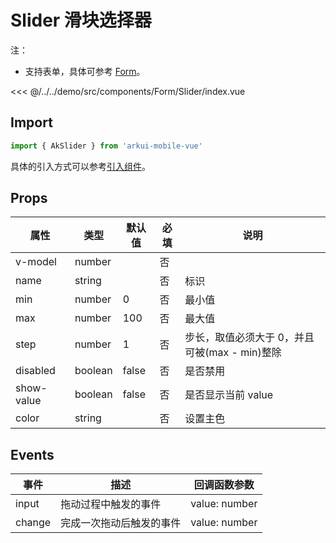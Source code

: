 # Slider 滑块选择器

注：

- 支持表单，具体可参考 [Form](./Form.md)。

<CodeDemo name="Slider">

<<< @/../../demo/src/components/Form/Slider/index.vue

</CodeDemo>

## Import

```js
import { AkSlider } from 'arkui-mobile-vue'
```

具体的引入方式可以参考[引入组件](../guide/import.md)。

## Props

| 属性       | 类型    | 默认值 | 必填 | 说明                                          |
| ---------- | ------- | ------ | ---- | --------------------------------------------- |
| v-model    | number  |        | 否   |
| name       | string  |        | 否   | 标识                                          |
| min        | number  | 0      | 否   | 最小值                                        |
| max        | number  | 100    | 否   | 最大值                                        |
| step       | number  | 1      | 否   | 步长，取值必须大于 0，并且可被(max - min)整除 |
| disabled   | boolean | false  | 否   | 是否禁用                                      |
| show-value | boolean | false  | 否   | 是否显示当前 value                            |
| color      | string  |        | 否   | 设置主色                                      |

## Events

| 事件   | 描述                     | 回调函数参数  |
| ------ | ------------------------ | ------------- |
| input  | 拖动过程中触发的事件     | value: number |
| change | 完成一次拖动后触发的事件 | value: number |
